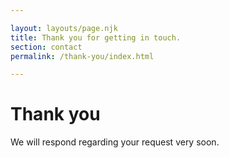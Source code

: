 ```yaml
---

layout: layouts/page.njk
title: Thank you for getting in touch.
section: contact
permalink: /thank-you/index.html

---
```



# Thank you 

We will respond regarding your request very soon.
